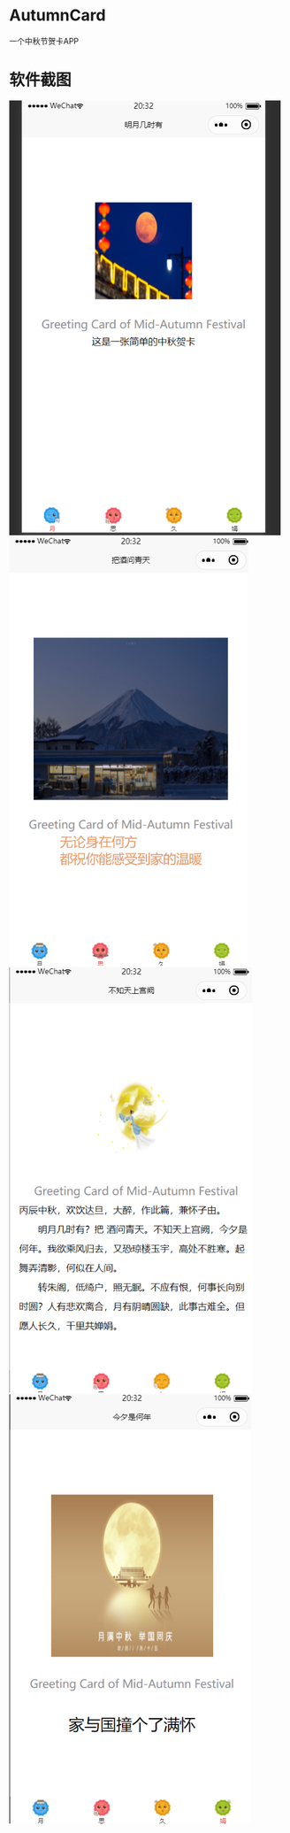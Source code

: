 # AutumnCard
一个中秋节贺卡APP
# 软件截图
![1](https://github.com/CuriosityWang/FigureBed/blob/master/AutumnCard/2020-10-26_20-32-14.png)
![1](https://github.com/CuriosityWang/FigureBed/blob/master/AutumnCard/2020-10-26_20-32-26.png)
![1](https://github.com/CuriosityWang/FigureBed/blob/master/AutumnCard/2020-10-26_20-32-34.png)
![1](https://github.com/CuriosityWang/FigureBed/blob/master/AutumnCard/2020-10-26_20-32-40.png)

